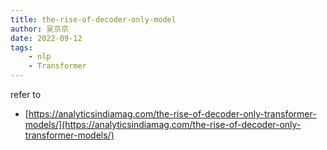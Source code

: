 ```yaml
---
title: the-rise-of-decoder-only-model
author: 吴京京
date: 2022-09-12
tags:
    - nlp
    - Transformer
---
```


refer to

* [https://analyticsindiamag.com/the-rise-of-decoder-only-transformer-models/](https://analyticsindiamag.com/the-rise-of-decoder-only-transformer-models/)
